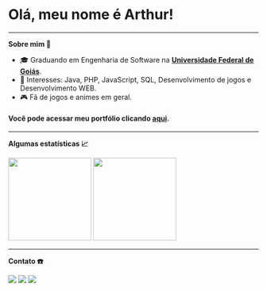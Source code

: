 # Olá, meu nome é Arthur!

---

<b> Sobre mim  👀 </b>
    <ul>
        <li>🎓 Graduando em Engenharia de Software na <a href = "https://www.ufg.br/"> <b>Universidade Federal de Goiás</b></a>. </li>
        <li>🎯 Interesses: Java, PHP, JavaScript, SQL, Desenvolvimento de jogos e Desenvolvimento WEB. </li>
        <li>🎮 Fã de jogos e animes em geral. </li>
    </ul>
    <h4>Você pode acessar meu portfólio clicando <a href="https://arthurfariapeixoto.github.io/My_portfolio/" target="_blank">aqui</a>.</h4>

---

<b> Algumas estatísticas 📈 </b>
<div>
  <img height="167em"  src="https://github-readme-stats.vercel.app/api?username=ArthurFariaPeixoto&show_icons=true&theme=transparent&include_all_commits=true&count_private=true"/>
  <img height="167em" src="https://github-readme-stats.vercel.app/api/top-langs/?username=ArthurFariaPeixoto&layout=compact&langs_count=10&theme=transparent"/>
</div>

--- 

<b> Contato ☎️ </b>
    <div>
        <a href="mailto:arthurfpeixoto@gmail.com?Subject=GitHub&Body=Bom%20dia%2C%20Arthur%0A%0AVi%20seu%20perfil%20no%20GitHub%20e%20gostaria%20de%20entrar%20em%20contato.....">
        <img src="https://img.shields.io/badge/gmail-D14836?&style=for-the-badge&logo=gmail&logoColor=white&link=mailto:arthurfpeixoto@gmail.com"></a>
        <a href="https://www.instagram.com/arthur_fariap/">
        <img src="https://img.shields.io/badge/-Instagram-%23E4405F?style=for-the-badge&logo=instagram&logoColor=white"></a>
        <a href="https://www.linkedin.com/in/arthur-faria-peixoto-793340207/">
        <img src="https://img.shields.io/badge/-LinkedIn-%230077B5?style=for-the-badge&logo=linkedin&logoColor=white"></a>
    </div>
